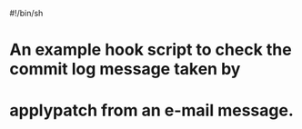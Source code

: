 #!/bin/sh
#
# An example hook script to check the commit log message taken by
# applypatch from an e-mail message.
#
